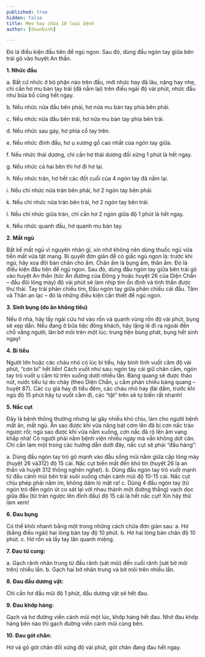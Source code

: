 ```yaml
---
published: true
hidden: false
title: Mẹo hay chữa 10 loại bệnh
author: [doanbinh] 

---
```

Đó là điều kiện đầu tiên để ngủ ngon. Sau đó, dùng đầu ngón tay giữa bên trái gõ vào huyệt An thần.

**1. Nhức đầu**

a. Bất cứ nhức ở bộ phận nào trên đầu, mới nhức hay đã lâu, nặng hay nhẹ, chỉ cần hơ mu bàn tay trái (đã nắm lại) trên điếu ngải độ vài phút, nhức đầu như búa bổ cũng hết ngay.

b. Nếu nhức nửa đầu bên phải, hơ nửa mu bàn tay phía bên phải.

c. Nếu nhức nửa đầu bên trái, hơ nửa mu bàn tay phía bên trái.

d. Nếu nhức sau gáy, hơ phía cổ tay trên.

e. Nếu nhức đỉnh đầu, hơ ụ xương gồ cao nhất của ngón tay giữa.

f. Nếu nhức thái dương, chỉ cần hơ thái dương đối xứng 1 phút là hết ngay.

g. Nếu nhức cả hai bên thì hơ đi hơ lại.

h. Nếu nhức trán, hơ hết các đốt cuối của 4 ngón tay đã nắm lại.

i. Nếu chỉ nhức nửa trán bên phải, hơ 2 ngón tay bên phải.

k. Nếu chỉ nhức nửa trán bên trái, hơ 2 ngón tay bên trái.

l. Nếu chỉ nhức giữa trán, chỉ cần hơ 2 ngón giữa độ 1 phút là hết ngay.

k. Nếu nhức quanh đầu, hơ quanh mu bàn tay.

**2. Mất ngủ**

Bất kể mất ngủ vì nguyên nhân gì, xin nhớ không nên dùng thuốc ngủ vừa tiền mất vừa tật mang. Bí quyết đơn giản để có giấc ngủ ngon là: trước khi ngủ, hãy xoa đôi bàn chân cho ấm. Chân ấm là bụng ấm, thân ấm. Đó là điều kiện đầu tiên để ngủ ngon. Sau đó, dùng đầu ngón tay giữa bên trái gõ vào huyệt An thần (tức Ấn đường của Đông y hoặc huyệt 26 của Diện Chẩn – đầu đôi lông mày) độ vài phút sẽ làm nhịp tim ổn định và tinh thần được thư thái. Tay trái phản chiếu tim, Đầu ngón tay giữa phản chiếu cái đầu. Tâm và Thân an lạc – đó là những điều kiện cần thiết để ngủ ngon.

**3. Sình bụng (do ăn không tiêu)**

Nếu ở nhà, hãy lấy ngải cứu hơ vào rốn và quanh vùng rốn độ vài phút, bụng sẽ xẹp dần. Nếu đang ở bữa tiệc đông khách, hãy lặng lẽ đi ra ngoài đến chỗ vắng người, lăn bờ môi trên một lúc: trung tiện bùng phát, bụng hết sình ngay!

**4. Bí tiểu**

Người lớn hoặc các cháu nhỏ có lúc bí tiểu, hãy bình tĩnh vuốt cằm độ vài phút, “cơn bí” hết liền! Cách vuốt như sau: ngón tay cái giữ chân cằm, ngón tay trỏ vuốt ụ cằm từ trên xuống dưới nhiều lần. Bàng quang sẽ được tháo nút, nước tiểu tự do chảy (theo Diện Chẩn, ụ cằm phản chiếu bàng quang – huyệt 87). Các cụ già hay đi tiểu đêm, các cháu nhỏ hay đái dầm, trước khi ngủ độ 15 phút hãy tự vuốt cằm đi, các “tật” trên sẽ tự biến rất nhanh!

**5. Nấc cụt**

Đây là bệnh thông thường nhưng lại gây nhiều khó chịu, làm cho người bệnh mất ăn, mất ngủ. Ăn sao được khi vừa nâng bát cơm lên đã bị cơn nấc trào ngược rồi; ngủ sao được khi vừa nằm xuống, cơn nấc đã rộ lên âm vang khắp nhà! Có người phải nằm bệnh viện nhiều ngày mà vẫn không dứt căn. Chỉ cần làm một trong các hướng dẫn dưới đây, nấc cụt sẽ phải “đầu hàng”:

a. Dùng đầu ngón tay trỏ gõ mạnh vào đầu sống mũi nằm giữa cặp lông mày (huyệt 26 và312) độ 15 cái. Nấc cụt biến mất đến khó tin (huyệt 26 là an thần và huyệt 312 thông nghẽn nghẹt).
b. Dùng đầu ngón tay trỏ vuốt mạnh từ đầu cánh mũi bên trái xuôi xuống chân cánh mũi độ 10-15 cái. Nấc cụt chịu phép phải nằm im, không dám ló mặt ra!
c. Dùng 4 đầu ngón tay (từ ngón trỏ đến ngón út co sát lại với nhau thành một đường thẳng) vạch dọc giữa đầu (từ trán ngược lên đỉnh đầu) độ 15 cái là hết nấc cụt! Xin hãy thử làm xem!

**6. Đau bụng**

Có thể khỏi nhanh bằng một trong những cách chữa đơn giản sau:
a. Hơ (bằng điếu ngải) hai lòng bàn tay độ 10 phút.
b. Hơ hai lòng bàn chân độ 10 phút.
c. Hơ rốn và lấy tay lăn quanh miệng.

**7. Đau tử cung:**

a. Gạch rãnh nhân trung từ đầu rãnh (sát mũi) đến cuối rãnh (sát bờ môi trên) nhiều lần.
b. Gạch hai bờ nhân trung và bờ môi trên nhiều lần.

**8. Đau đầu dương vật:**

Chỉ cần hơ đầu mũi độ 1 phút, đầu dương vật sẽ hết đau.

**9. Đau khớp háng:**

Gạch và hơ đường viền cánh mũi một lúc, khớp háng hết đau. Nhớ đau khớp háng bên nào thì gạch đường viền cánh mũi cùng bên.

**10. Đau gót chân:**

Hơ và gõ gót chân đối xứng độ vài phút, gót chân đang đau hết ngay.